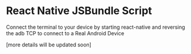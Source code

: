 # React Native JSBundle Script

Connect the terminal to your device by starting react-native and reversing the adb TCP to connect to a Real Android Device

[more details will be updated soon]